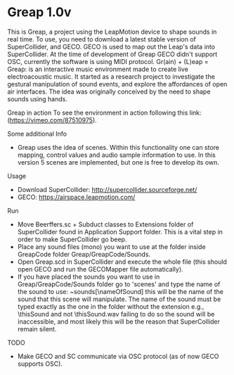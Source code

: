 Greap 1.0v
=====

This is Greap, a project using the LeapMotion device to shape sounds in real time. To use, you need to download a latest stable version of SuperCollider, and GECO. GECO is used to map out the Leap's data into SuperCollider. At the time of development of Greap GECO didn't support OSC, currently the software is using MIDI protocol.
Gr(ain) + (L)eap = Greap: is an interactive music environment made to create live electroacoustic music. It started as a research project to investigate the gestural manipulation of sound events, and explore the affordances of open air interfaces. The idea was originally conceived by the need to shape sounds using hands.

Greap in action
To see the environment in action following this link: (https://vimeo.com/87510975).

Some additional Info
- Greap uses the idea of scenes. Within this functionality one can store mapping, control values and audio sample information to use. In this version 5 scenes are implemented, but one is free to develop its own.

Usage
- Download SuperCollider: http://supercollider.sourceforge.net/
- GECO: https://airspace.leapmotion.com/

Run
- Move Beerffers.sc + Subduct classes to Extensions folder of SuperCollider found in Application Support folder. This is a vital step in order to make SuperCollider go beep.
- Place any sound files (mono) you want to use at the folder inside GreapCode folder Greap/GreapCode/Sounds.
- Open Greap.scd in SuperCollider and execute the whole file (this should open GECO and run the GECOMapper file automatically).
- If you have placed the sounds you want to use in Greap/GreapCode/Sounds folder go to 'scenes' and type the name of the sound to use: ~sounds[\nameOfSound] this will be the name of the sound that this scene will manipulate. The name of the sound must be typed exactly as the one in the folder without the extension e.g., \thisSound and not \thisSound.wav failing to do so the sound will be inaccessible, and most likely this will be the reason that SuperCollider remain silent.

TODO
- Make GECO and SC communicate via OSC protocol (as of now GECO supports OSC).
